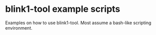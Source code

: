 blink1-tool example scripts
===========================


Examples on how to use blink1-tool.
Most assume a bash-like scripting environment.

